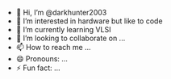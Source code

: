 - 👋 Hi, I’m @darkhunter2003
- 👀 I’m interested in hardware but like to code 
- 🌱 I’m currently learning VLSI
- 💞️ I’m looking to collaborate on ...
- 📫 How to reach me ...
- 😄 Pronouns: ...
- ⚡ Fun fact: ...

<!---
darkhunter2003/darkhunter2003 is a ✨ special ✨ repository because its `README.md` (this file) appears on your GitHub profile.
You can click the Preview link to take a look at your changes.
--->
